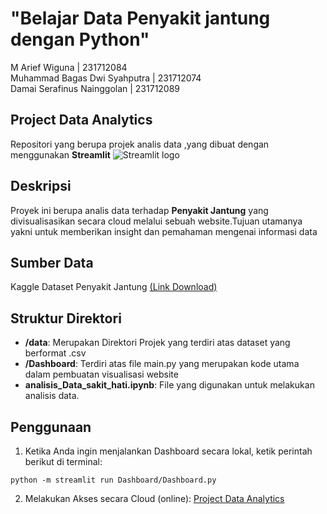 # "Belajar Data Penyakit jantung dengan Python"

M Arief Wiguna | 231712084<br>
Muhammad Bagas Dwi Syahputra | 231712074<br>
Damai Serafinus Nainggolan | 231712089

## Project Data Analytics

 Repositori yang berupa projek analis data ,yang dibuat dengan menggunakan **Streamlit** <img src="https://user-images.githubusercontent.com/7164864/217935870-c0bc60a3-6fc0-4047-b011-7b4c59488c91.png" alt="Streamlit logo"></img>

## Deskripsi

Proyek ini berupa analis data terhadap **Penyakit Jantung** yang divisualisasikan secara cloud melalui sebuah website.Tujuan utamanya yakni untuk memberikan insight dan pemahaman mengenai informasi data

## Sumber Data

Kaggle Dataset Penyakit Jantung [(Link Download)](https://www.kaggle.com/datasets/fedesoriano/heart-failure-prediction)

## Struktur Direktori

- **/data**: Merupakan Direktori Projek yang terdiri atas dataset yang berformat .csv
- **/Dashboard**: Terdiri atas file main.py yang merupakan kode utama dalam pembuatan visualisasi website
- **analisis_Data_sakit_hati.ipynb**: File yang digunakan untuk melakukan analisis data.

## Penggunaan

1. Ketika Anda ingin menjalankan Dashboard secara lokal, ketik perintah berikut di terminal:

```shell
python -m streamlit run Dashboard/Dashboard.py
```

2. Melakukan Akses secara Cloud (online):
[Project Data Analytics](https://kwyto-analisis-data-penyakit-jantung--dashboarddashboard-ic6fn4.streamlit.app/)